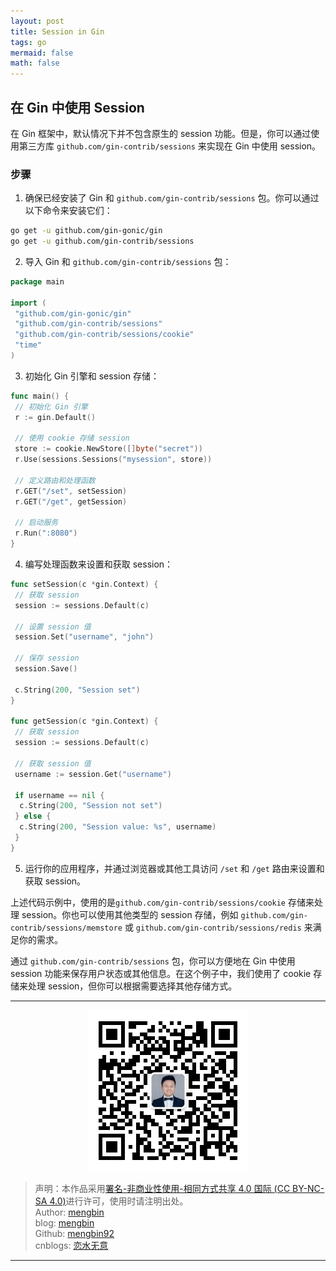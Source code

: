 ```yaml
---
layout: post
title: Session in Gin
tags: go
mermaid: false
math: false
---  
```


## 在 Gin 中使用 Session

在 Gin 框架中，默认情况下并不包含原生的 session 功能。但是，你可以通过使用第三方库 `github.com/gin-contrib/sessions` 来实现在 Gin 中使用 session。

### 步骤

1. 确保已经安装了 Gin 和 `github.com/gin-contrib/sessions` 包。你可以通过以下命令来安装它们：

```bash
go get -u github.com/gin-gonic/gin
go get -u github.com/gin-contrib/sessions
```

2. 导入 Gin 和 `github.com/gin-contrib/sessions` 包：

```go
package main

import (
 "github.com/gin-gonic/gin"
 "github.com/gin-contrib/sessions"
 "github.com/gin-contrib/sessions/cookie"
 "time"
)
```

3. 初始化 Gin 引擎和 session 存储：

```go
func main() {
 // 初始化 Gin 引擎
 r := gin.Default()

 // 使用 cookie 存储 session
 store := cookie.NewStore([]byte("secret"))
 r.Use(sessions.Sessions("mysession", store))

 // 定义路由和处理函数
 r.GET("/set", setSession)
 r.GET("/get", getSession)

 // 启动服务
 r.Run(":8080")
}
```

4. 编写处理函数来设置和获取 session：

```go
func setSession(c *gin.Context) {
 // 获取 session
 session := sessions.Default(c)

 // 设置 session 值
 session.Set("username", "john")

 // 保存 session
 session.Save()

 c.String(200, "Session set")
}

func getSession(c *gin.Context) {
 // 获取 session
 session := sessions.Default(c)

 // 获取 session 值
 username := session.Get("username")

 if username == nil {
  c.String(200, "Session not set")
 } else {
  c.String(200, "Session value: %s", username)
 }
}
```

5. 运行你的应用程序，并通过浏览器或其他工具访问 `/set` 和 `/get` 路由来设置和获取 session。

上述代码示例中，使用的是`github.com/gin-contrib/sessions/cookie` 存储来处理 session。你也可以使用其他类型的 session 存储，例如 `github.com/gin-contrib/sessions/memstore` 或 `github.com/gin-contrib/sessions/redis` 来满足你的需求。

通过 `github.com/gin-contrib/sessions` 包，你可以方便地在 Gin 中使用 session 功能来保存用户状态或其他信息。在这个例子中，我们使用了 cookie 存储来处理 session，但你可以根据需要选择其他存储方式。  

---

<div align="center">
  <img src="../img/qrcode_wechat.jpg" alt="孟斯特">
</div>

> 声明：本作品采用[署名-非商业性使用-相同方式共享 4.0 国际 (CC BY-NC-SA 4.0)](https://creativecommons.org/licenses/by-nc-sa/4.0/deed.zh)进行许可，使用时请注明出处。  
> Author: [mengbin](mengbin1992@outlook.com)  
> blog: [mengbin](https://mengbin.top)  
> Github: [mengbin92](https://mengbin92.github.io/)  
> cnblogs: [恋水无意](https://www.cnblogs.com/lianshuiwuyi/)  

---
